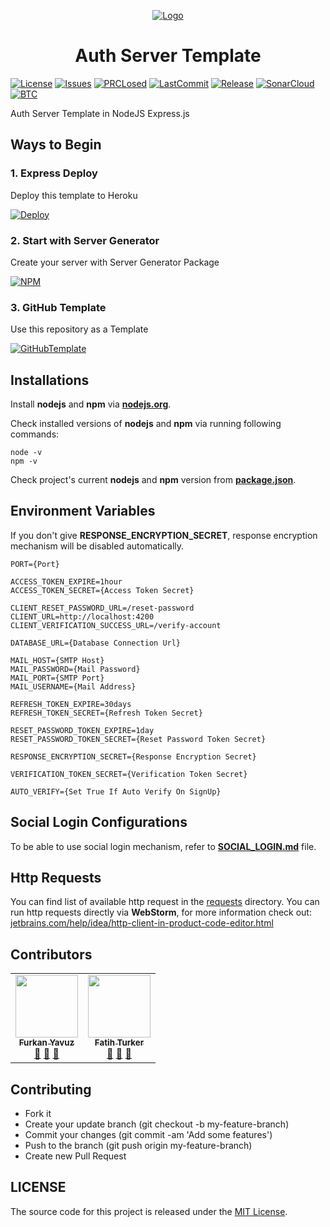 <p align="center">
  <a href="https://www.linkedin.com/company/open-template-hub">
    <img src="https://avatars2.githubusercontent.com/u/65504426?s=200&v=4" alt="Logo">
  </a>
</p>

<h1 align="center">
Auth Server Template
</h1>

[![License](https://img.shields.io/github/license/open-template-hub/auth-server-nodejs-template?color=2F7488&style=for-the-badge)](LICENSE)
[![Issues](https://img.shields.io/github/issues/open-template-hub/auth-server-nodejs-template?color=2F7488&style=for-the-badge)](https://github.com/open-template-hub/auth-server-nodejs-template/issues)
[![PRCLosed](https://img.shields.io/github/issues-pr-closed-raw/open-template-hub/auth-server-nodejs-template?color=2F7488&style=for-the-badge)](https://github.com/open-template-hub/auth-server-nodejs-template/pulls?q=is%3Apr+is%3Aclosed)
[![LastCommit](https://img.shields.io/github/last-commit/open-template-hub/auth-server-nodejs-template?color=2F7488&style=for-the-badge)](https://github.com/open-template-hub/auth-server-nodejs-template/commits/master)
[![Release](https://img.shields.io/github/release/open-template-hub/auth-server-nodejs-template?include_prereleases&color=2F7488&style=for-the-badge)](https://github.com/open-template-hub/auth-server-nodejs-template/releases)
[![SonarCloud](https://img.shields.io/sonar/quality_gate/open-template-hub_auth-server-nodejs-template?server=https%3A%2F%2Fsonarcloud.io&label=Sonar%20Cloud&style=for-the-badge&logo=sonarcloud)](https://sonarcloud.io/dashboard?id=open-template-hub_auth-server-nodejs-template)
[![BTC](https://img.shields.io/badge/Donate-BTC-ORANGE?color=F5922F&style=for-the-badge&logo=bitcoin)](https://commerce.coinbase.com/checkout/8313af5f-de48-498d-b2cb-d98819ca7d5e)

Auth Server Template in NodeJS Express.js

## Ways to Begin

### 1. Express Deploy

Deploy this template to Heroku

[![Deploy](https://img.shields.io/badge/Deploy_to-Heroku-7056bf.svg?style=for-the-badge&logo=heroku)](https://heroku.com/deploy?template=https://github.com/open-template-hub/auth-server-nodejs-template)

### 2. Start with Server Generator

Create your server with Server Generator Package

[![NPM](https://img.shields.io/badge/NPM-server_generator-cb3837.svg?style=for-the-badge&logo=npm)](https://www.npmjs.com/package/@open-template-hub/server-generator)

### 3. GitHub Template

Use this repository as a Template

[![GitHubTemplate](https://img.shields.io/badge/GitHub-Template-24292e.svg?style=for-the-badge&logo=github)](https://github.com/open-template-hub/auth-server-nodejs-template/generate)

## Installations

Install **nodejs** and **npm** via **[nodejs.org](https://nodejs.org)**.

Check installed versions of **nodejs** and **npm** via running following commands:

```
node -v
npm -v
```

Check project's current **nodejs** and **npm** version from **[package.json](package.json)**.


## Environment Variables

If you don't give **RESPONSE_ENCRYPTION_SECRET**, response encryption mechanism will be disabled automatically.

```applescript
PORT={Port}

ACCESS_TOKEN_EXPIRE=1hour
ACCESS_TOKEN_SECRET={Access Token Secret}

CLIENT_RESET_PASSWORD_URL=/reset-password
CLIENT_URL=http://localhost:4200
CLIENT_VERIFICATION_SUCCESS_URL=/verify-account

DATABASE_URL={Database Connection Url}

MAIL_HOST={SMTP Host}
MAIL_PASSWORD={Mail Password}
MAIL_PORT={SMTP Port}
MAIL_USERNAME={Mail Address}

REFRESH_TOKEN_EXPIRE=30days
REFRESH_TOKEN_SECRET={Refresh Token Secret}

RESET_PASSWORD_TOKEN_EXPIRE=1day
RESET_PASSWORD_TOKEN_SECRET={Reset Password Token Secret}

RESPONSE_ENCRYPTION_SECRET={Response Encryption Secret}

VERIFICATION_TOKEN_SECRET={Verification Token Secret}

AUTO_VERIFY={Set True If Auto Verify On SignUp}
```

## Social Login Configurations

To be able to use social login mechanism, refer to **[SOCIAL_LOGIN.md](SOCIAL_LOGIN.md)** file.

## Http Requests

You can find list of available http request in the [requests](assets/requests) directory. You can run http requests directly via **WebStorm**, for more information check out: [jetbrains.com/help/idea/http-client-in-product-code-editor.html](https://jetbrains.com/help/idea/http-client-in-product-code-editor.html)

## Contributors

<!-- ALL-CONTRIBUTORS-LIST:START - Do not remove or modify this section -->
<!-- prettier-ignore-start -->
<!-- markdownlint-disable -->
<table>
  <tr>
    <td align="center"><a href="https://github.com/furknyavuz"><img src="https://avatars0.githubusercontent.com/u/2248168?s=460&u=435ef6ade0785a7a135ce56cae751fb3ade1d126&v=4" width="100px;" alt=""/><br /><sub><b>Furkan Yavuz</b></sub></a><br /><a href="https://github.com/open-template-hub/auth-server-nodejs-template/issues/created_by/furknyavuz" title="Answering Questions">💬</a> <a href="https://github.com/open-template-hub/auth-server-nodejs-template/commits?author=furknyavuz" title="Documentation">📖</a> <a href="https://github.com/open-template-hub/auth-server-nodejs-template/pulls?q=is%3Apr+reviewed-by%3Afurknyavuz" title="Reviewed Pull Requests">👀</a></td>
    <td align="center"><a href="https://github.com/fatihturker"><img src="https://avatars1.githubusercontent.com/u/2202179?s=460&u=261b1129e7106c067783cb022ab9999aad833bdc&v=4" width="100px;" alt=""/><br /><sub><b>Fatih Turker</b></sub></a><br /><a href="https://github.com/open-template-hub/auth-server-nodejs-template/issues/created_by/fatihturker" title="Answering Questions">💬</a> <a href="https://github.com/open-template-hub/auth-server-nodejs-template/commits?author=fatihturker" title="Documentation">📖</a> <a href="https://github.com/open-template-hub/auth-server-nodejs-template/pulls?q=is%3Apr+reviewed-by%3Afatihturker" title="Reviewed Pull Requests">👀</a></td>
  </tr>
</table>

<!-- markdownlint-enable -->
<!-- prettier-ignore-end -->
<!-- ALL-CONTRIBUTORS-LIST:END -->

## Contributing

* Fork it
* Create your update branch (git checkout -b my-feature-branch)
* Commit your changes (git commit -am 'Add some features')
* Push to the branch (git push origin my-feature-branch)
* Create new Pull Request

## LICENSE

The source code for this project is released under the [MIT License](LICENSE).
